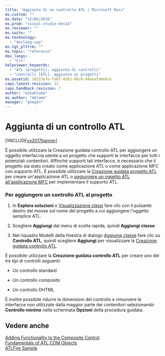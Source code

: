 ```yaml
---
title: "Aggiunta di un controllo ATL | Microsoft Docs"
ms.custom: ""
ms.date: "12/05/2016"
ms.prod: "visual-studio-dev14"
ms.reviewer: ""
ms.suite: ""
ms.technology: 
  - "devlang-cpp"
ms.tgt_pltfrm: ""
ms.topic: "reference"
dev_langs: 
  - "C++"
helpviewer_keywords: 
  - "ATL (progetti), aggiunta di controlli"
  - "controlli [ATL], aggiunta ai progetti"
ms.assetid: 10223e7e-fdb7-4163-80c6-44aeafa8e6ce
caps.latest.revision: 12
caps.handback.revision: 7
author: "mikeblome"
ms.author: "mblome"
manager: "ghogen"
---
```

# Aggiunta di un controllo ATL
[!INCLUDE[vs2017banner](../../assembler/inline/includes/vs2017banner.md)]

È possibile utilizzare la Creazione guidata controllo ATL per aggiungere un oggetto interfaccia utente a un progetto che supporti le interfacce per tutti i potenziali contenitori.  Affinché supporti tali interfacce, è necessario che il progetto sia stato creato come applicazione ATL o come applicazione MFC con supporto ATL.  È possibile utilizzare la [Creazione guidata progetto ATL](../../atl/reference/atl-project-wizard.md) per creare un'applicazione ATL o [aggiungere un oggetto ATL all'applicazione MFC](../../mfc/reference/adding-atl-support-to-your-mfc-project.md) per implementare il supporto ATL.  
  
### Per aggiungere un controllo ATL al progetto  
  
1.  In **Esplora soluzioni** o [Visualizzazione classi](http://msdn.microsoft.com/it-it/8d7430a9-3e33-454c-a9e1-a85e3d2db925) fare clic con il pulsante destro del mouse sul nome del progetto a cui aggiungere l'oggetto semplice ATL.  
  
2.  Scegliere **Aggiungi** dal menu di scelta rapida, quindi **Aggiungi classe**.  
  
3.  Nel riquadro Modelli della finestra di dialogo [Aggiungi classe](../../ide/add-class-dialog-box.md) fare clic su **Controllo ATL**, quindi scegliere **Aggiungi** per visualizzare la [Creazione guidata controllo ATL](../../atl/reference/atl-control-wizard.md).  
  
 È possibile utilizzare la **Creazione guidata controllo ATL** per creare uno dei tre tipi di controlli seguenti:  
  
-   Un controllo standard  
  
-   Un controllo composito  
  
-   Un controllo DHTML  
  
 È inoltre possibile ridurre le dimensioni del controllo e rimuovere le interfacce non utilizzate dalla maggior parte dei contenitori selezionando **Controllo minimo** nella schermata **Opzioni** della procedura guidata.  
  
## Vedere anche  
 [Adding Functionality to the Composite Control](../../atl/adding-functionality-to-the-composite-control.md)   
 [Fundamentals of ATL COM Objects](../../atl/fundamentals-of-atl-com-objects.md)   
 [ATLFire Sample](http://msdn.microsoft.com/it-it/5b2649f1-f45b-4cfb-9c4b-4d9459c26b09)